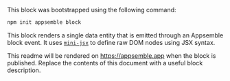 This block was bootstrapped using the following command:

```sh
npm init appsemble block
```

This block renders a single data entity that is emitted through an Appsemble block event. It uses
[`mini-jsx`](https://gitlab.com/appsemble/mini-jsx) to define raw DOM nodes using JSX syntax.

This readme will be rendered on <https://appsemble.app> when the block is published. Replace the
contents of this document with a useful block description.
